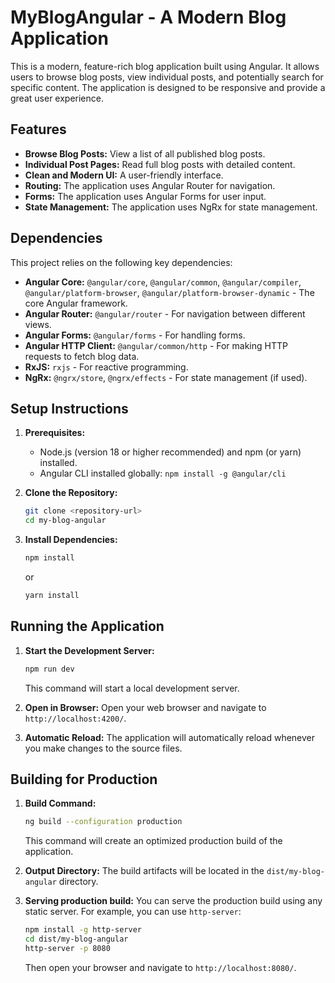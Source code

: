 # MyBlogAngular - A Modern Blog Application

This is a modern, feature-rich blog application built using Angular. It allows users to browse blog posts, view individual posts, and potentially search for specific content. The application is designed to be responsive and provide a great user experience.

## Features

- **Browse Blog Posts:** View a list of all published blog posts.
- **Individual Post Pages:** Read full blog posts with detailed content.
- **Clean and Modern UI:** A user-friendly interface.
- **Routing:** The application uses Angular Router for navigation.
- **Forms:** The application uses Angular Forms for user input.
- **State Management:** The application uses NgRx for state management.

## Dependencies

This project relies on the following key dependencies:

- **Angular Core:** `@angular/core`, `@angular/common`, `@angular/compiler`, `@angular/platform-browser`, `@angular/platform-browser-dynamic` - The core Angular framework.
- **Angular Router:** `@angular/router` - For navigation between different views.
- **Angular Forms:** `@angular/forms` - For handling forms.
- **Angular HTTP Client:** `@angular/common/http` - For making HTTP requests to fetch blog data.
- **RxJS:** `rxjs` - For reactive programming.
- **NgRx:** `@ngrx/store`, `@ngrx/effects` - For state management (if used).

## Setup Instructions

1.  **Prerequisites:**

    - Node.js (version 18 or higher recommended) and npm (or yarn) installed.
    - Angular CLI installed globally: `npm install -g @angular/cli`

2.  **Clone the Repository:**

    ```bash
    git clone <repository-url>
    cd my-blog-angular
    ```

3.  **Install Dependencies:**
    ```bash
    npm install
    ```
    or
    ```bash
    yarn install
    ```

## Running the Application

1.  **Start the Development Server:**

    ```bash
    npm run dev
    ```

    This command will start a local development server.

2.  **Open in Browser:**
    Open your web browser and navigate to `http://localhost:4200/`.

3.  **Automatic Reload:**
    The application will automatically reload whenever you make changes to the source files.

## Building for Production

1.  **Build Command:**

    ```bash
    ng build --configuration production
    ```

    This command will create an optimized production build of the application.

2.  **Output Directory:**
    The build artifacts will be located in the `dist/my-blog-angular` directory.

3.  **Serving production build:**
    You can serve the production build using any static server. For example, you can use `http-server`:
    ```bash
    npm install -g http-server
    cd dist/my-blog-angular
    http-server -p 8080
    ```
    Then open your browser and navigate to `http://localhost:8080/`.
